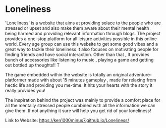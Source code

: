 # Loneliness
'Loneliness' is a website that aims at providing solace to the people who are stressed or upset and also make them aware about their mental health being harmed and providing relevant information through blogs. The project provides a one-stop platform for all leisure activities possible in this online world. 
Every age group can use this website to get some good vibes and a great way to tackle their loneliness
It also focuses on motivating people for finding friends and have social interaction.
Other than that , It provides bunch of accessories like listening to music , playing  a game  and getting out bottled up thoughts!!  T

The game embedded within the website is totally an original adventure-platformer made with about 15 minutes gameplay , made for relaxing from hectic life and providing you me-time. It hits your hearts with the story it really provides you!

The inspiration behind the project was mainly to provide a comfort place for all the mentally stressed people combined with all the information we can give them. 
If not anything it sure will help you get rid of your loneliness!


Link to Website:
https://ken1000minus7.github.io/Loneliness/
